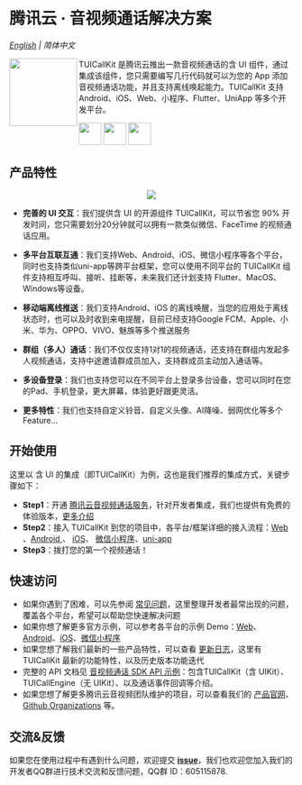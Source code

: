 # 腾讯云 · 音视频通话解决方案
_[English](https://github.com/tencentyun/TUICallKit/blob/main/Flutter/README.md) | 简体中文_

<img src="https://qcloudimg.tencent-cloud.cn/raw/ec034fc6e4cf42cae579d32f5ab434a1.png" align="left" width=120 height=120>  TUICallKit 是腾讯云推出一款音视频通话的含 UI 组件，通过集成该组件，您只需要编写几行代码就可以为您的 App 添加音视频通话功能，并且支持离线唤起能力。TUICallKit 支持 Android、iOS、Web、小程序、Flutter、UniApp 等多个开发平台。

<a href="https://apps.apple.com/cn/app/%E8%85%BE%E8%AE%AF%E4%BA%91%E8%A7%86%E7%AB%8B%E6%96%B9trtc/id1400663224"><img src="https://qcloudimg.tencent-cloud.cn/raw/afe9b8cc4c715346cf3d9feea8a65e33.svg" height=40></a> <a href="https://dldir1.qq.com/hudongzhibo/liteav/TRTCDemo.apk"><img src="https://qcloudimg.tencent-cloud.cn/raw/006d5ed3359640424955baa08dab7c7f.svg" height=40></a> <a href="https://web.sdk.qcloud.com/trtc/webrtc/demo/api-sample/login.html"><img src="https://qcloudimg.tencent-cloud.cn/raw/d326e70750f8bbad7245e229c5bd6d2b.svg" height=40></a>

## 产品特性

<p align="center">
  <img src="https://qcloudimg.tencent-cloud.cn/raw/3db83fe730c0b71fe35bfd03105f2987.png"/>
</p>

- **完善的 UI 交互**：我们提供含 UI 的开源组件 TUICallKit，可以节省您 90% 开发时间，您只需要划分20分钟就可以拥有一款类似微信、FaceTime 的视频通话应用。

- **多平台互联互通**：我们支持Web、Android、iOS、微信小程序等各个平台，同时也支持类似uni-app等跨平台框架，您可以使用不同平台的 TUICallKit 组件支持相互呼叫、接听、挂断等，未来我们还计划支持 Flutter、MacOS、Windows等设备。

- **移动端离线推送**：我们支持Android、iOS 的离线唤醒，当您的应用处于离线状态时，也可以及时收到来电提醒，目前已经支持Google FCM、Apple、小米、华为、OPPO、VIVO、魅族等多个推送服务
- **群组（多人）通话**：我们不仅仅支持1对1的视频通话，还支持在群组内发起多人视频通话，支持中途邀请群成员加入，支持群成员主动加入通话等。
- **多设备登录**：我们也支持您可以在不同平台上登录多台设备，您可以同时在您的Pad、手机登录，更大屏幕，体验更好跟更灵活。
- **更多特性**：我们也支持自定义铃音、自定义头像、AI降噪、弱网优化等多个Feature...



## 开始使用

这里以 含 UI 的集成（即TUICallKit）为例，这也是我们推荐的集成方式，关键步骤如下：

- **Step1**：开通 [腾讯云音视频通话服务](https://console.cloud.tencent.com/vcube/project/manage)，针对开发者集成，我们也提供有免费的体验版本，[更多介绍](https://cloud.tencent.com/document/product/1640/81130#.E6.AD.A5.E9.AA.A4.E4.B8.89.EF.BC.9A.E5.BC.80.E9.80.9A.E6.9C.8D.E5.8A.A1) 
- **Step2**：接入 TUICallKit 到您的项目中，各平台/框架详细的接入流程：[Web](https://cloud.tencent.com/document/product/1640/81132) 、[Android ](https://cloud.tencent.com/document/product/647/78729)、 [iOS](https://cloud.tencent.com/document/product/647/78730)、 [微信小程序](https://cloud.tencent.com/document/product/647/78733)、[uni-app](https://cloud.tencent.com/document/product/647/78732)
- **Step3**：拨打您的第一个视频通话！



## 快速访问

- 如果你遇到了困难，可以先参阅 [常见问题](https://cloud.tencent.com/document/product/647/78767)，这里整理开发者最常出现的问题，覆盖各个平台，希望可以帮助您快速解决问题
- 如果你想了解更多官方示例，可以参考各平台的示例 Demo：[Web](Web/)、[Android](Android/)、[iOS](iOS/)、[微信小程序]([MiniProgram](https://github.com/MinTate/TUICallKit/tree/main/MiniProgram)/)
- 如果您想了解我们最新的一些产品特性，可以查看 [更新日志](https://cloud.tencent.com/document/product/647/80931)，这里有 TUICallKit 最新的功能特性，以及历史版本功能迭代
- 完整的 API 文档见 [音视频通话 SDK API 示例](https://cloud.tencent.com/document/product/647/78748)：包含TUICallKit（含 UIKit）、TUICallEngine（无 UIKit）、以及通话事件回调等介绍。
- 如果您想了解更多腾讯云音视频团队维护的项目，可以查看我们的 [产品官网](https://cloud.tencent.com/product/rtcube)、[Github Organizations](https://github.com/LiteAVSDK) 等。



## 交流&反馈

如果您在使用过程中有遇到什么问题，欢迎提交 [**issue**](https://github.com/tencentyun/TUICallKit/issues)，我们也欢迎您加入我们的开发者QQ群进行技术交流和反馈问题，QQ群 ID：605115878.